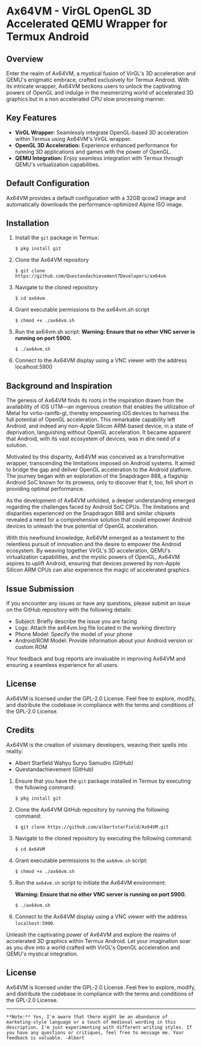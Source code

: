 # Ax64VM - VirGL OpenGL 3D Accelerated QEMU Wrapper for Termux Android

## Overview
Enter the realm of Ax64VM, a mystical fusion of VirGL's 3D acceleration and QEMU's enigmatic embrace, crafted exclusively for Termux Android. With its intricate wrapper, Ax64VM beckons users to unlock the captivating powers of OpenGL and indulge in the mesmerizing world of accelerated 3D graphics but in a non accelerated CPU slow processing manner.


## Key Features

- **VirGL Wrapper:** Seamlessly integrate OpenGL-based 3D acceleration within Termux using Ax64VM's VirGL wrapper.
- **OpenGL 3D Acceleration:** Experience enhanced performance for running 3D applications and games with the power of OpenGL.
- **QEMU Integration:** Enjoy seamless integration with Termux through QEMU's virtualization capabilities.

## Default Configuration

Ax64VM provides a default configuration with a 32GB qcow2 image and automatically downloads the performance-optimized Alpine ISO image.

## Installation
1. Install the `git` package in Termux:

   ```shell
   $ pkg install git
   ```
2. Clone the Ax64VM repository
   ```shell
   $ git clone https://github.com/Questandachievement7Developers/ax64vm
   ```
3. Navigate to the cloned repository
   ```shell
   $ cd ax64vm
   ```
4. Grant executable permissions to the ax64vm.sh script
   ```shell
   $ chmod +x ./ax64vm.sh
   ```
5. Run the ax64vm.sh script:
**Warning: Ensure that no other VNC server is running on port 5900.**
   ```shell
   $ ./ax64vm.sh
   ```
 6. Connect to the Ax64VM display using a VNC viewer with the address localhost:5900

## Background and Inspiration
The genesis of Ax64VM finds its roots in the inspiration drawn from the availability of iOS UTM—an ingenious creation that enables the utilization of Metal for virtio-ramfb-gl, thereby empowering iOS devices to harness the full potential of OpenGL acceleration. This remarkable capability left Android, and indeed any non-Apple Silicon ARM-based device, in a state of deprivation, languishing without OpenGL acceleration. It became apparent that Android, with its vast ecosystem of devices, was in dire need of a solution.

Motivated by this disparity, Ax64VM was conceived as a transformative wrapper, transcending the limitations imposed on Android systems. It aimed to bridge the gap and deliver OpenGL acceleration to the Android platform. The journey began with an exploration of the Snapdragon 888, a flagship Android SoC known for its prowess, only to discover that it, too, fell short in providing optimal performance.

As the development of Ax64VM unfolded, a deeper understanding emerged regarding the challenges faced by Android SoC CPUs. The limitations and disparities experienced on the Snapdragon 888 and similar chipsets revealed a need for a comprehensive solution that could empower Android devices to unleash the true potential of OpenGL acceleration.

With this newfound knowledge, Ax64VM emerged as a testament to the relentless pursuit of innovation and the desire to empower the Android ecosystem. By weaving together VirGL's 3D acceleration, QEMU's virtualization capabilities, and the mystic powers of OpenGL, Ax64VM aspires to uplift Android, ensuring that devices powered by non-Apple Silicon ARM CPUs can also experience the magic of accelerated graphics.

## Issue Submission
If you encounter any issues or have any questions, please submit an issue on the GitHub repository with the following details:

- Subject: Briefly describe the issue you are facing
- Logs: Attach the ax64vm.log file located in the working directory
- Phone Model: Specify the model of your phone
- Android/ROM Model: Provide information about your Android version or custom ROM

Your feedback and bug reports are invaluable in improving Ax64VM and ensuring a seamless experience for all users.

## License
Ax64VM is licensed under the GPL-2.0 License. Feel free to explore, modify, and distribute the codebase in compliance with the terms and conditions of the GPL-2.0 License.

## Credits 
Ax64VM is the creation of visionary developers, weaving their spells into reality:

- Albert Starfield Wahyu Suryo Samudro (GitHub)
- Questandachievement (GitHub)

1. Ensure that you have the `git` package installed in Termux by executing the following command:

   ```shell
   $ pkg install git
   ```

2. Clone the Ax64VM GitHub repository by running the following command:

   ```shell
   $ git clone https://github.com/albertstarfield/Ax64VM.git
   ```

3. Navigate to the cloned repository by executing the following command:

   ```shell
   $ cd Ax64VM
   ```

4. Grant executable permissions to the `ax64vm.sh` script:

   ```shell
   $ chmod +x ./ax64vm.sh
   ```

5. Run the `ax64vm.sh` script to initiate the Ax64VM environment:

   **Warning: Ensure that no other VNC server is running on port 5900.**

   ```shell
   $ ./ax64vm.sh
   ```

6. Connect to the Ax64VM display using a VNC viewer with the address `localhost:5900`.

Unleash the captivating power of Ax64VM and explore the realms of accelerated 3D graphics within Termux Android. Let your imagination soar as you dive into a world crafted with VirGL's OpenGL acceleration and QEMU's mystical integration.

## License

Ax64VM is licensed under the GPL-2.0 License. Feel free to explore, modify, and distribute the codebase in compliance with the terms and conditions of the GPL-2.0 License.

---
```
**Note:** Yes, I'm aware that there might be an abundance of marketing-style language or a touch of medieval wording in this description. I'm just experimenting with different writing styles. If you have any questions or critiques, feel free to message me. Your feedback is valuable. -Albert
```
